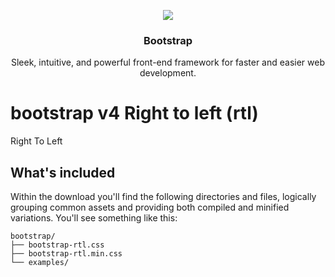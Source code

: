 <p align="center">
<a href="https://getbootstrap.com/">

  <img src="https://getbootstrap.com/assets/brand/bootstrap-solid.svg" width:72 height:72>


</a>
<h3 align="center">Bootstrap</h3>

<p align="center">Sleek, intuitive, and powerful front-end framework for faster and easier web development.</p>

</p>



# bootstrap v4 Right to left (rtl)
Right To Left


## What's included

Within the download you'll find the following directories and files, logically grouping common assets and providing both compiled and minified variations. You'll see something like this:

```
bootstrap/
├── bootstrap-rtl.css
├── bootstrap-rtl.min.css
└── examples/
```

